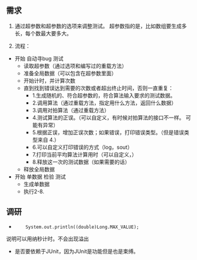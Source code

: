 ## 需求
1. 通过超参数和超参数的选项来调整测试。
 超参数指的是，比如数组要生成多长，每个数最大要多大。

2. 流程：

- 开始 自动寻bug 测试
  - 读取超参数（通过选项和编写过的重载方法）
  - 准备全局数据（可以包含在超参数里面）
  - 开始计时，并计算次数
  - 直到找到错误达到需要的次数或者超出终止时间，否则一直重复：
    - 1.生成随机的、符合超参数的，符合算法输入要求的测试数据。
    - 2.调用算法（通过重载方法，指定用什么方法，返回什么数据）
    - 3.调用对拍算法（通过重载方法）
    - 4.测试算法的正误。（可以自定义，有时候对拍算法的接口不一样。 可能有异常）
    - 5.根据正误，增加正误次数；如果错误，打印错误类型。（但是错误类型来自 4.）
    - 6.可以自定义打印错误的方式（log，sout）
    - 7.打印当前平均算法计算用时（可以自定义，）
    - 8.释放这一次的测试数据（如果需要的话）
  - 释放全局数据
- 开始 单数据 检验 测试
  - 生成单数据
  - 执行2-8.

## 调研
-         System.out.println((double)Long.MAX_VALUE);
说明可以用纳秒计时。不会出现溢出

- 是否要依赖于JUnit，因为JUnit是功能但是也是束缚。